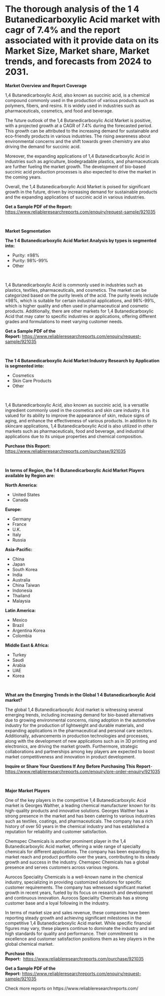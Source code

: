 <p><h1>The thorough analysis of the 1 4 Butanedicarboxylic Acid market with cagr of  7.4% and the report associated with it provide data on its Market Size, Market share, Market trends, and forecasts from 2024 to 2031.</h1></p><p><strong>Market Overview and Report Coverage</strong></p>
<p><p>1,4 Butanedicarboxylic Acid, also known as succinic acid, is a chemical compound commonly used in the production of various products such as polymers, fibers, and resins. It is widely used in industries such as pharmaceuticals, cosmetics, and food and beverage.</p><p>The future outlook of the 1,4 Butanedicarboxylic Acid Market is positive, with a projected growth at a CAGR of 7.4% during the forecasted period. This growth can be attributed to the increasing demand for sustainable and eco-friendly products in various industries. The rising awareness about environmental concerns and the shift towards green chemistry are also driving the demand for succinic acid.</p><p>Moreover, the expanding applications of 1,4 Butanedicarboxylic Acid in industries such as agriculture, biodegradable plastics, and pharmaceuticals are further fueling the market growth. The development of bio-based succinic acid production processes is also expected to drive the market in the coming years.</p><p>Overall, the 1,4 Butanedicarboxylic Acid Market is poised for significant growth in the future, driven by increasing demand for sustainable products and the expanding applications of succinic acid in various industries.</p></p>
<p><strong>Get a Sample PDF of the Report:</strong> <a href="https://www.reliableresearchreports.com/enquiry/request-sample/921035">https://www.reliableresearchreports.com/enquiry/request-sample/921035</a></p>
<p>&nbsp;</p>
<p><strong>Market Segmentation</strong></p>
<p><strong>The 1 4 Butanedicarboxylic Acid Market Analysis by types is segmented into:</strong></p>
<p><ul><li>Purity: ≤98%</li><li>Purity: 98%-99%</li><li>Other</li></ul></p>
<p>&nbsp;</p>
<p><p>1,4 Butanedicarboxylic Acid is commonly used in industries such as plastics, textiles, pharmaceuticals, and cosmetics. The market can be categorized based on the purity levels of the acid. The purity levels include ≤98%, which is suitable for certain industrial applications, and 98%-99%, which is higher quality and often used in pharmaceutical and cosmetic products. Additionally, there are other markets for 1,4 Butanedicarboxylic Acid that may cater to specific industries or applications, offering different grades and formulations to meet varying customer needs.</p></p>
<p><strong>Get a Sample PDF of the Report:</strong>&nbsp;<a href="https://www.reliableresearchreports.com/enquiry/request-sample/921035">https://www.reliableresearchreports.com/enquiry/request-sample/921035</a></p>
<p>&nbsp;</p>
<p><strong>The 1 4 Butanedicarboxylic Acid Market Industry Research by Application is segmented into:</strong></p>
<p><ul><li>Cosmetics</li><li>Skin Care Products</li><li>Other</li></ul></p>
<p>&nbsp;</p>
<p><p>1,4 Butanedicarboxylic Acid, also known as succinic acid, is a versatile ingredient commonly used in the cosmetics and skin care industry. It is valued for its ability to improve the appearance of skin, reduce signs of aging, and enhance the effectiveness of various products. In addition to its skincare applications, 1,4 Butanedicarboxylic Acid is also utilized in other markets such as pharmaceuticals, food and beverage, and industrial applications due to its unique properties and chemical composition.</p></p>
<p><strong>Purchase this Report:</strong>&nbsp; <a href="https://www.reliableresearchreports.com/purchase/921035">https://www.reliableresearchreports.com/purchase/921035</a></p>
<p>&nbsp;</p>
<p><strong>In terms of Region, the 1 4 Butanedicarboxylic Acid Market Players available by Region are:</strong></p>
<p>
    <p> <strong> North America: </strong>
        <ul>
            <li>United States</li>
            <li>Canada</li>
        </ul>
        </p> 
    <p> <strong> Europe: </strong>
        <ul>
            <li>Germany</li>
            <li>France</li>
            <li>U.K.</li>
            <li>Italy</li>
            <li>Russia</li>
        </ul>
        </p> 
    <p> <strong> Asia-Pacific: </strong>
        <ul>
            <li>China</li>
            <li>Japan</li>
            <li>South Korea</li>
            <li>India</li>
            <li>Australia</li>
            <li>China Taiwan</li>
            <li>Indonesia</li>
            <li>Thailand</li>
            <li>Malaysia</li>
        </ul>
        </p> 
    <p> <strong> Latin America: </strong>
        <ul>
            <li>Mexico</li>
            <li>Brazil</li>
            <li>Argentina Korea</li>
            <li>Colombia</li>
        </ul>
        </p> 
    <p> <strong> Middle East & Africa: </strong>
        <ul>
            <li>Turkey</li>
            <li>Saudi</li>
            <li>Arabia</li>
            <li>UAE</li>
            <li>Korea</li>
        </ul>
    </p>
    </p>
<p>&nbsp;</p>
<p><strong>What are the Emerging Trends in the Global 1 4 Butanedicarboxylic Acid market?</strong></p>
<p><p>The global 1,4 Butanedicarboxylic Acid market is witnessing several emerging trends, including increasing demand for bio-based alternatives due to growing environmental concerns, rising adoption in the automotive industry for the production of lightweight and durable materials, and expanding applications in the pharmaceutical and personal care sectors. Additionally, advancements in production technologies and processes, along with the development of new applications such as in 3D printing and electronics, are driving the market growth. Furthermore, strategic collaborations and partnerships among key players are expected to boost market competitiveness and innovation in product development.</p></p>
<p><strong>Inquire or Share Your Questions If Any Before Purchasing This Report</strong>- <a href="https://www.reliableresearchreports.com/enquiry/pre-order-enquiry/921035">https://www.reliableresearchreports.com/enquiry/pre-order-enquiry/921035</a></p>
<p>&nbsp;</p>
<p><strong>Major Market Players</strong></p>
<p><p>One of the key players in the competitive 1,4 Butanedicarboxylic Acid market is Georges Walther, a leading chemical manufacturer known for its high-quality products and innovative solutions. Georges Walther has a strong presence in the market and has been catering to various industries such as textiles, coatings, and pharmaceuticals. The company has a rich history of over 50 years in the chemical industry and has established a reputation for reliability and customer satisfaction.</p><p>Chemspec Chemicals is another prominent player in the 1,4 Butanedicarboxylic Acid market, offering a wide range of specialty chemicals for different applications. The company has been expanding its market reach and product portfolio over the years, contributing to its steady growth and success in the industry. Chemspec Chemicals has a global presence and serves customers across various regions.</p><p>Aurocos Speciality Chemicals is a well-known name in the chemical industry, specializing in providing customized solutions for specific customer requirements. The company has witnessed significant market growth in recent years, fueled by its focus on research and development and continuous innovation. Aurocos Speciality Chemicals has a strong customer base and a loyal following in the industry.</p><p>In terms of market size and sales revenue, these companies have been reporting steady growth and achieving significant milestones in the competitive 1,4 Butanedicarboxylic Acid market. While specific financial figures may vary, these players continue to dominate the industry and set high standards for quality and performance. Their commitment to excellence and customer satisfaction positions them as key players in the global chemical market.</p></p>
<p><strong>Purchase this Report:</strong>&nbsp;&nbsp;<a href="https://www.reliableresearchreports.com/purchase/921035">https://www.reliableresearchreports.com/purchase/921035</a></p>
<p></p>
<p><strong>Get a Sample PDF of the Report:</strong>&nbsp;<a href="https://www.reliableresearchreports.com/enquiry/request-sample/921035">https://www.reliableresearchreports.com/enquiry/request-sample/921035</a></p>
<p>Check more reports on https://www.reliableresearchreports.com/</p>